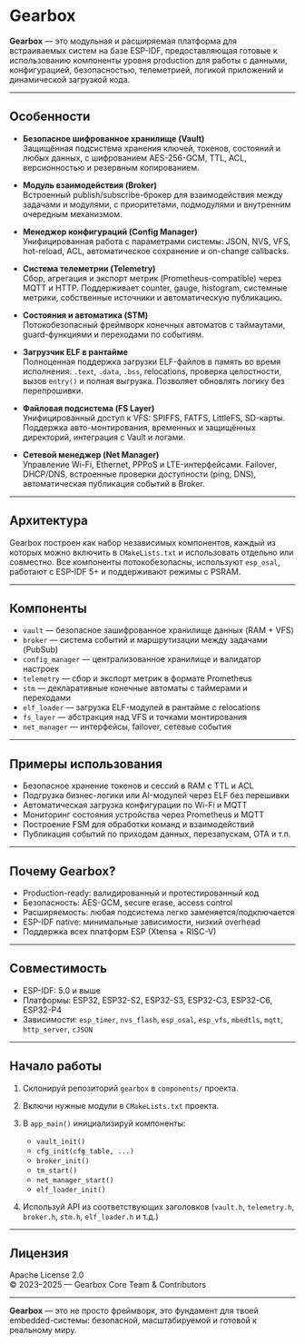 # Gearbox

**Gearbox** — это модульная и расширяемая платформа для встраиваемых систем на базе ESP-IDF, предоставляющая готовые к использованию компоненты уровня production для работы с данными, конфигурацией, безопасностью, телеметрией, логикой приложений и динамической загрузкой кода.

---

## Особенности

- **Безопасное шифрованное хранилище (Vault)**  
  Защищённая подсистема хранения ключей, токенов, состояний и любых данных, с шифрованием AES-256-GCM, TTL, ACL, версионностью и резервным копированием.

- **Модуль взаимодействия (Broker)**  
  Встроенный publish/subscribe-брокер для взаимодействия между задачами и модулями, с приоритетами, подмодулями и внутренним очередным механизмом.

- **Менеджер конфигураций (Config Manager)**  
  Унифицированная работа с параметрами системы: JSON, NVS, VFS, hot-reload, ACL, автоматическое сохранение и on-change callbacks.

- **Система телеметрии (Telemetry)**  
  Сбор, агрегация и экспорт метрик (Prometheus-compatible) через MQTT и HTTP. Поддерживает counter, gauge, histogram, системные метрики, собственные источники и автоматическую публикацию.

- **Состояния и автоматика (STM)**  
  Потокобезопасный фреймворк конечных автоматов с таймаутами, guard-функциями и переходами по событиям.

- **Загрузчик ELF в рантайме**  
  Полноценная поддержка загрузки ELF-файлов в память во время исполнения: `.text`, `.data`, `.bss`, relocations, проверка целостности, вызов `entry()` и полная выгрузка. Позволяет обновлять логику без перепрошивки.

- **Файловая подсистема (FS Layer)**  
  Унифицированный доступ к VFS: SPIFFS, FATFS, LittleFS, SD-карты. Поддержка авто-монтирования, временных и защищённых директорий, интеграция с Vault и логами.

- **Сетевой менеджер (Net Manager)**  
  Управление Wi-Fi, Ethernet, PPPoS и LTE-интерфейсами. Failover, DHCP/DNS, встроенные проверки доступности (ping, DNS), автоматическая публикация событий в Broker.

---

## Архитектура

Gearbox построен как набор независимых компонентов, каждый из которых можно включить в `CMakeLists.txt` и использовать отдельно или совместно. Все компоненты потокобезопасны, используют `esp_osal`, работают с ESP-IDF 5+ и поддерживают режимы с PSRAM.

---

## Компоненты

- `vault` — безопасное зашифрованное хранилище данных (RAM + VFS)
- `broker` — система событий и маршрутизации между задачами (PubSub)
- `config_manager` — централизованное хранилище и валидатор настроек
- `telemetry` — сбор и экспорт метрик в формате Prometheus
- `stm` — декларативные конечные автоматы с таймерами и переходами
- `elf_loader` — загрузка ELF-модулей в рантайме с relocations
- `fs_layer` — абстракция над VFS и точками монтирования
- `net_manager` — интерфейсы, failover, сетевые события

---

## Примеры использования

- Безопасное хранение токенов и сессий в RAM с TTL и ACL
- Подгрузка бизнес-логики или AI-модулей через ELF без перешивки
- Автоматическая загрузка конфигурации по Wi-Fi и MQTT
- Мониторинг состояния устройства через Prometheus и MQTT
- Построение FSM для обработки команд и взаимодействий
- Публикация событий по приходам данных, перезапускам, OTA и т.п.

---

## Почему Gearbox?

- Production-ready: валидированный и протестированный код
- Безопасность: AES-GCM, secure erase, access control
- Расширяемость: любая подсистема легко заменяется/подключается
- ESP-IDF native: минимальные зависимости, низкий overhead
- Поддержка всех платформ ESP (Xtensa + RISC-V)

---

## Совместимость

- ESP-IDF: 5.0 и выше
- Платформы: ESP32, ESP32-S2, ESP32-S3, ESP32-C3, ESP32-C6, ESP32-P4
- Зависимости: `esp_timer`, `nvs_flash`, `esp_osal`, `esp_vfs`, `mbedtls`, `mqtt`, `http_server`, `cJSON`

---

## Начало работы

1. Склонируй репозиторий `gearbox` в `components/` проекта.
2. Включи нужные модули в `CMakeLists.txt` проекта.
3. В `app_main()` инициализируй компоненты:

   - `vault_init()`
   - `cfg_init(cfg_table, ...)`
   - `broker_init()`
   - `tm_start()`
   - `net_manager_start()`
   - `elf_loader_init()`

4. Используй API из соответствующих заголовков (`vault.h`, `telemetry.h`, `broker.h`, `stm.h`, `elf_loader.h` и т.д.)

---

## Лицензия

Apache License 2.0  
© 2023–2025 — Gearbox Core Team & Contributors

---

**Gearbox** — это не просто фреймворк, это фундамент для твоей embedded-системы: безопасной, масштабируемой и готовой к реальному миру.

